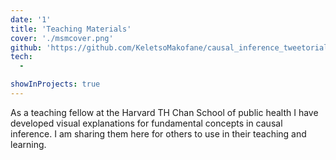 ```yaml
---
date: '1'
title: 'Teaching Materials'
cover: './msmcover.png'
github: 'https://github.com/KeletsoMakofane/causal_inference_tweetorials'
tech:
  - 

showInProjects: true
---
```


As a teaching fellow at the Harvard TH Chan School of public health I have developed visual explanations for fundamental concepts in causal inference. I am sharing them here for others to use in their teaching and learning.
